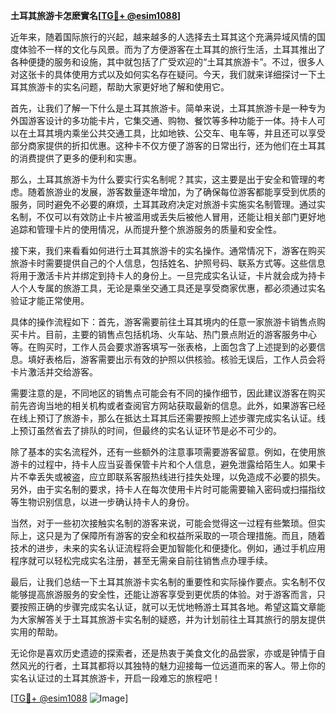 **土耳其旅游卡怎麽實名[[TG💪+ @esim1088](https://t.me/s/esim1088)]**

近年来，随着国际旅行的兴起，越来越多的人选择去土耳其这个充满异域风情的国度体验不一样的文化与风景。而为了方便游客在土耳其的旅行生活，土耳其推出了各种便捷的服务和设施，其中就包括了广受欢迎的“土耳其旅游卡”。不过，很多人对这张卡的具体使用方式以及如何实名存在疑问。今天，我们就来详细探讨一下土耳其旅游卡的实名问题，帮助大家更好地了解和使用它。

首先，让我们了解一下什么是土耳其旅游卡。简单来说，土耳其旅游卡是一种专为外国游客设计的多功能卡片，它集交通、购物、餐饮等多种功能于一体。持卡人可以在土耳其境内乘坐公共交通工具，比如地铁、公交车、电车等，并且还可以享受部分商家提供的折扣优惠。这种卡不仅方便了游客的日常出行，还为他们在土耳其的消费提供了更多的便利和实惠。

那么，土耳其旅游卡为什么要实行实名制呢？其实，这主要是出于安全和管理的考虑。随着旅游业的发展，游客数量逐年增加，为了确保每位游客都能享受到优质的服务，同时避免不必要的麻烦，土耳其政府决定对旅游卡实施实名制管理。通过实名制，不仅可以有效防止卡片被滥用或丢失后被他人冒用，还能让相关部门更好地追踪和管理卡片的使用情况，从而提升整个旅游服务的质量和安全性。

接下来，我们来看看如何进行土耳其旅游卡的实名操作。通常情况下，游客在购买旅游卡时需要提供自己的个人信息，包括姓名、护照号码、联系方式等。这些信息将用于激活卡片并绑定到持卡人的身份上。一旦完成实名认证，卡片就会成为持卡人个人专属的旅游工具，无论是乘坐交通工具还是享受商家优惠，都必须通过实名验证才能正常使用。

具体的操作流程如下：首先，游客需要前往土耳其境内的任意一家旅游卡销售点购买卡片。目前，主要的销售点包括机场、火车站、热门景点附近的游客服务中心等。在购买时，工作人员会要求游客填写一张表格，上面包含了上述提到的必要信息。填好表格后，游客需要出示有效的护照以供核验。核验无误后，工作人员会将卡片激活并交给游客。

需要注意的是，不同地区的销售点可能会有不同的操作细节，因此建议游客在购买前先咨询当地的相关机构或者查阅官方网站获取最新的信息。此外，如果游客已经在线上预订了旅游卡，那么在抵达土耳其后还需要按照上述步骤完成实名认证。线上预订虽然省去了排队的时间，但最终的实名认证环节是必不可少的。

除了基本的实名流程外，还有一些额外的注意事项需要游客留意。例如，在使用旅游卡的过程中，持卡人应当妥善保管卡片和个人信息，避免泄露给陌生人。如果卡片不幸丢失或被盗，应立即联系客服热线进行挂失处理，以免造成不必要的损失。另外，由于实名制的要求，持卡人在每次使用卡片时可能需要输入密码或扫描指纹等生物识别信息，以进一步确认持卡人的身份。

当然，对于一些初次接触实名制的游客来说，可能会觉得这一过程有些繁琐。但实际上，这只是为了保障所有游客的安全和权益所采取的一项合理措施。而且，随着技术的进步，未来的实名认证流程将会更加智能化和便捷化。例如，通过手机应用程序就可以轻松完成实名注册，甚至无需亲自前往销售点办理手续。

最后，让我们总结一下土耳其旅游卡实名制的重要性和实际操作要点。实名制不仅能够提高旅游服务的安全性，还能让游客享受到更优质的体验。对于游客而言，只要按照正确的步骤完成实名认证，就可以无忧地畅游土耳其各地。希望这篇文章能为大家解答关于土耳其旅游卡实名制的疑惑，并为计划前往土耳其旅行的朋友提供实用的帮助。

无论你是喜欢历史遗迹的探索者，还是热衷于美食文化的品尝家，亦或是钟情于自然风光的行者，土耳其都将以其独特的魅力迎接每一位远道而来的客人。带上你的实名认证过的土耳其旅游卡，开启一段难忘的旅程吧！

[[TG💪+ @esim1088](https://t.me/s/esim1088) ![Image](https://i.postimg.cc/4NQfJmqS/Snipaste-2025-05-13-00-14-12.png)]